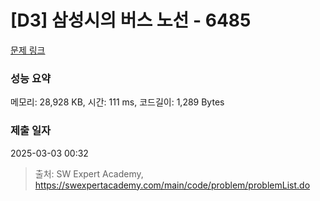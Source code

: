 # [D3] 삼성시의 버스 노선 - 6485 

[문제 링크](https://swexpertacademy.com/main/code/problem/problemDetail.do?contestProbId=AWczm7QaACgDFAWn) 

### 성능 요약

메모리: 28,928 KB, 시간: 111 ms, 코드길이: 1,289 Bytes

### 제출 일자

2025-03-03 00:32



> 출처: SW Expert Academy, https://swexpertacademy.com/main/code/problem/problemList.do